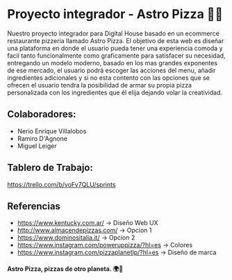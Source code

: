 # Proyecto integrador - Astro Pizza 🍕🚀

Nuestro proyecto integrador para Digital House basado en un ecommerce restaurante pizzeria llamado Astro Pizza. El objetivo de esta web es diseñar una plataforma en donde el usuario pueda tener una experiencia comoda y facil tanto funcionalmente como graficamente para satisfacer su necesidad, entregando un modelo moderno, basado en los mas grandes exponentes de ese mercado, el usuario podrá escoger las acciones del menu, añadir ingredientes adicionales y si no esta contento con las opciones que se ofrecen el usuario tendra la posibilidad de armar su propia pizza personalizada con los ingredientes que él elija dejando volar la creatividad.

## Colaboradores: 

* Nerio Enrique Villalobos
* Ramiro D'Agnone
* Miguel Leiger

## Tablero de Trabajo: 

https://trello.com/b/voFv7QLU/sprints

## Referencias

* https://www.kentucky.com.ar/ -> Diseño Web UX <br>
* http://www.almacendepizzas.com/ -> Opcion 1 <br>
* https://www.dominositalia.it/ -> Opcion 2<br>
* https://www.instagram.com/poweruppizza/?hl=es -> Colores <br>
* https://www.instagram.com/pizzaplanetlp/?hl=es -> Diseño de marca <br>


#### Astro Pizza, pizzas de otro planeta. 🌍🚀
